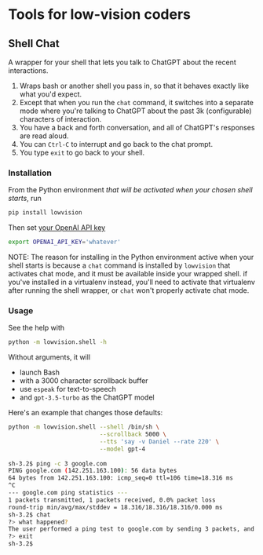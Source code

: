 # Tools for low-vision coders

## Shell Chat

A wrapper for your shell that lets you talk to ChatGPT about the recent interactions.

1. Wraps bash or another shell you pass in, so that it behaves exactly like what you'd expect.
2. Except that when you run the `chat` command, it switches into a separate mode where you're talking to ChatGPT about the past 3k (configurable) characters of interaction.
3. You have a back and forth conversation, and all of ChatGPT's responses are read aloud.
4. You can `Ctrl-C` to interrupt and go back to the chat prompt.
5. You type `exit` to go back to your shell.

### Installation

From the Python environment _that will be activated when your chosen shell starts_, run

```bash
pip install lowvision
```

Then set [your OpenAI API key](https://platform.openai.com/account/api-keys)
```bash
export OPENAI_API_KEY='whatever'
```

NOTE: The reason for installing in the Python environment active when your shell starts is because a `chat` command is
installed by `lowvision` that activates chat mode, and it must be available inside your wrapped shell.
if you've installed in a virtualenv instead, you'll need to activate that virtualenv after running the shell wrapper,
or `chat` won't properly activate chat mode.

### Usage

See the help with 

```bash
python -m lowvision.shell -h
```

Without arguments, it will
- launch Bash
- with a 3000 character scrollback buffer
- use `espeak` for text-to-speech
- and `gpt-3.5-turbo` as the ChatGPT model

Here's an example that changes those defaults:

```bash
python -m lowvision.shell --shell /bin/sh \
                          --scrollback 5000 \
                          --tts 'say -v Daniel --rate 220' \
                          --model gpt-4
                          
sh-3.2$ ping -c 3 google.com
PING google.com (142.251.163.100): 56 data bytes
64 bytes from 142.251.163.100: icmp_seq=0 ttl=106 time=18.316 ms
^C
--- google.com ping statistics ---
1 packets transmitted, 1 packets received, 0.0% packet loss
round-trip min/avg/max/stddev = 18.316/18.316/18.316/0.000 ms
sh-3.2$ chat     
?> what happened?
The user performed a ping test to google.com by sending 3 packets, and received a reply from one packet. The response shows the IP address of google.com and the round-trip time for the packet. The test was interrupted with ^C after receiving one response.
?> exit
sh-3.2$
```

